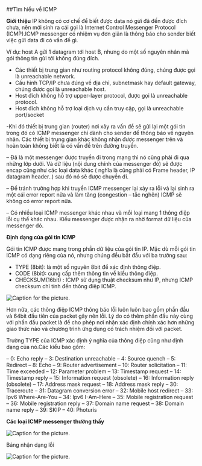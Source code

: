 ##Tìm hiểu về ICMP



**Giới thiệu**
IP không có cơ chế để biết được data nó gửi đã đến được đích chưa, nên mới sinh ra cái gọi là Internet Control Messenger Protocol (ICMP).ICMP messenger có nhiệm vụ đơn giản là thông báo cho sender biết việc gửi data đi có vấn đề gì.

Ví dụ: host A gửi 1 datagram tới host B, nhưng do một số nguyên nhân mà gói thông tin gửi tới không đúng đích.

- Các thiết bị trung gian như routing protocol không đúng, chúng được gọi là unreachable network.
- Cấu hình TCP/IP chưa đúng về địa chỉ, subnetmask hay default gateway, chúng được gọi là unreachable host.
- Host đích không hỗ trợ upper-layer protocol, được gọi là unreachable protocol.
- Host đích không hỗ trợ loại dịch vụ cần truy cập, gọi là unreachable port/socket


-Khi đó thiết bị trung gian (router) nơi xảy ra vấn đề sẽ gửi lại một gói tin trong đó có ICMP messenger chỉ dành cho sender để thông báo về nguyên nhân. Các thiết bị trung gian khác không nhận được messenger trên và hoàn toàn không biết là có vấn đề trên đường truyền.

– Đã là một messenger được truyền đi trong mạng thì nó cũng phải đi qua những lớp dưới. Và dữ liệu (nội dung chính của messenger đó) sẽ được encap cũng như các loại data khác ( nghĩa là cũng phải có Frame header, IP datagram header..) sau đó nó sẽ được chuyền đi.

– Để tránh trường hợp khi truyền ICMP messenger lại xảy ra lỗi và lại sinh ra một cái error report nữa và làm tăng (congestion – tắc nghẽn) ICMP sẽ không có error report nữa.

– Có nhiều loại ICMP messenger khác nhau và mỗi loại mang 1 thông điệp lỗi cụ thể khác nhau. Kiểu messenger được nhận ra nhờ format dữ liệu của messenger đó.

**Định dạng của gói tin ICMP**

Gói tin ICMP được mang trong phần dữ liệu của gói tin IP. Mặc dù mỗi gói tin ICMP có dạng riêng của nó, nhưng chúng đều bắt đầu với ba trường sau:

- TYPE (8bit): là một số nguyên 8bit để xác định thông điệp.
- CODE (8bit): cung cấp thêm thông tin về kiểu thông điệp.
- CHECKSUM(16bit) : ICMP sử dụng thuật checksum như IP, nhưng ICMP checksum chỉ tính đến thông điệp ICMP.

![Caption for the picture.](https://i.imgur.com/G3JZV5s.png)


Hơn nữa, các thông điệp ICMP thông báo lỗi luôn luôn bao gồm phần đầu và 64bit đầu tiên của packet gây nên lỗi. Lý do có thêm phần đầu này cùng với phần đầu packet là để cho phép nơi nhận xác định chính xác hơn những giao thức nào và chương trình ứng dụng có trách nhiệm đối với packet.

Trường TYPE của ICMP xác định ý nghĩa của thông điệp cũng như định dạng của nó.Các kiểu bao gồm:

– 0: Echo reply
– 3: Destination unreachable
– 4: Source quench
– 5: Redirect
– 8: Echo
– 9: Router advertisement
– 10: Router solicitation
– 11: Time exceeded
– 12: Parameter problem
– 13: Timestamp request
– 14: Timestamp reply
– 15: Information request (obsolete)
– 16: Information reply (obsolete)
– 17: Address mask request
– 18: Address mask reply
– 30: Traceroute
– 31: Datagram conversion error
– 32: Mobile host redirect
– 33: Ipv6 Where-Are-You
– 34: Ipv6 I-Am-Here
– 35: Mobile registration request
– 36: Mobile registration reply
– 37: Domain name request
– 38: Domain name reply
– 39: SKIP
– 40: Photuris

**Các loại ICMP messenger thường thấy**

![Caption for the picture.](https://i.imgur.com/UBKZwDX.png)

Bảng nhận dạng lỗi 

![Caption for the picture.](https://i.imgur.com/VFhhTe0.png)

